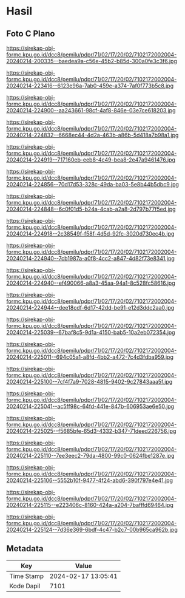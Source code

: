 # Hasil

## Foto C Plano

https://sirekap-obj-formc.kpu.go.id/dcc8/pemilu/pdpr/71/02/17/20/02/7102172002004-20240214-200335--baedea9a-c56e-45b2-b85d-300a0fe3c3f6.jpg

https://sirekap-obj-formc.kpu.go.id/dcc8/pemilu/pdpr/71/02/17/20/02/7102172002004-20240214-223416--6123e96a-7ab0-459e-a374-7af0f773b5c8.jpg

https://sirekap-obj-formc.kpu.go.id/dcc8/pemilu/pdpr/71/02/17/20/02/7102172002004-20240214-224900--aa243661-98cf-4af8-846e-03e7ce618203.jpg

https://sirekap-obj-formc.kpu.go.id/dcc8/pemilu/pdpr/71/02/17/20/02/7102172002004-20240214-224832--6668ec44-4d2a-463b-a86b-5d418a7b98a1.jpg

https://sirekap-obj-formc.kpu.go.id/dcc8/pemilu/pdpr/71/02/17/20/02/7102172002004-20240214-224919--717160eb-eeb8-4c49-bea8-2e47a9461476.jpg

https://sirekap-obj-formc.kpu.go.id/dcc8/pemilu/pdpr/71/02/17/20/02/7102172002004-20240214-224856--70d17d53-328c-49da-ba03-5e8b44b5dbc9.jpg

https://sirekap-obj-formc.kpu.go.id/dcc8/pemilu/pdpr/71/02/17/20/02/7102172002004-20240214-224848--6c0f01d5-b24a-4cab-a2a8-2d797b77f5ed.jpg

https://sirekap-obj-formc.kpu.go.id/dcc8/pemilu/pdpr/71/02/17/20/02/7102172002004-20240214-224918--2c38549f-f58f-4d5d-92fc-3020d730ec4b.jpg

https://sirekap-obj-formc.kpu.go.id/dcc8/pemilu/pdpr/71/02/17/20/02/7102172002004-20240214-224940--7cb1987a-a0f8-4cc2-a847-4d82f73e8341.jpg

https://sirekap-obj-formc.kpu.go.id/dcc8/pemilu/pdpr/71/02/17/20/02/7102172002004-20240214-224940--ef490066-a8a3-45aa-94a1-8c528fc58616.jpg

https://sirekap-obj-formc.kpu.go.id/dcc8/pemilu/pdpr/71/02/17/20/02/7102172002004-20240214-224944--dee18cdf-6d17-42dd-be91-e12d3ddc2aa0.jpg

https://sirekap-obj-formc.kpu.go.id/dcc8/pemilu/pdpr/71/02/17/20/02/7102172002004-20240214-225039--67baf8c5-9d1a-4150-bab5-10a2eb072354.jpg

https://sirekap-obj-formc.kpu.go.id/dcc8/pemilu/pdpr/71/02/17/20/02/7102172002004-20240214-225011--694c05a1-a8fd-4bb2-a472-7c4d3fdba959.jpg

https://sirekap-obj-formc.kpu.go.id/dcc8/pemilu/pdpr/71/02/17/20/02/7102172002004-20240214-225100--7cf4f7a9-7028-4815-9402-9c27843aaa5f.jpg

https://sirekap-obj-formc.kpu.go.id/dcc8/pemilu/pdpr/71/02/17/20/02/7102172002004-20240214-225041--ac5ff98c-64fd-441e-847b-606953ae6e50.jpg

https://sirekap-obj-formc.kpu.go.id/dcc8/pemilu/pdpr/71/02/17/20/02/7102172002004-20240214-225025--f5685bfe-65d3-4332-b347-71deed226756.jpg

https://sirekap-obj-formc.kpu.go.id/dcc8/pemilu/pdpr/71/02/17/20/02/7102172002004-20240214-225110--7ee3eec2-79da-4800-99c0-0624fbe1287e.jpg

https://sirekap-obj-formc.kpu.go.id/dcc8/pemilu/pdpr/71/02/17/20/02/7102172002004-20240214-225106--5552b10f-9477-4f24-abd6-390f797e4e41.jpg

https://sirekap-obj-formc.kpu.go.id/dcc8/pemilu/pdpr/71/02/17/20/02/7102172002004-20240214-225115--e223406c-8160-424a-a204-7bafffd69464.jpg

https://sirekap-obj-formc.kpu.go.id/dcc8/pemilu/pdpr/71/02/17/20/02/7102172002004-20240214-225124--7d36e369-6bdf-4c47-b2c7-00b965ca962b.jpg


## Metadata

| Key        | Value               |
| ---------- | ------------------- |
| Time Stamp | 2024-02-17 13:05:41 |
| Kode Dapil | 7101                |



